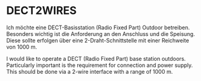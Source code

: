 # DECT2WIRES

Ich möchte eine DECT-Basisstation (Radio Fixed Part) Outdoor betreiben. Besonders wichtig ist die Anforderung an den Anschluss und die Speisung. Diese sollte erfolgen über eine 2-Draht-Schnittstelle mit einer Reichweite von 1000 m.

I would like to operate a DECT (Radio Fixed Part) base station outdoors. Particularly important is the requirement for connection and power supply. This should be done via a 2-wire interface with a range of 1000 m.

